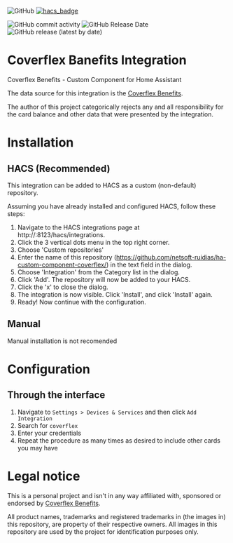 ![GitHub](https://img.shields.io/github/license/netsoft-ruidias/ha-custom-component-coverflex?style=for-the-badge)
[![hacs_badge](https://img.shields.io/badge/HACS-Custom-41BDF5.svg?style=for-the-badge)](https://github.com/hacs/integration)

![GitHub commit activity](https://img.shields.io/github/commit-activity/m/netsoft-ruidias/ha-custom-component-coverflex?style=for-the-badge)
![GitHub Release Date](https://img.shields.io/github/release-date/netsoft-ruidias/ha-custom-component-coverflex?style=for-the-badge)
![GitHub release (latest by date)](https://img.shields.io/github/v/release/netsoft-ruidias/ha-custom-component-coverflex?style=for-the-badge)

# Coverflex Banefits Integration
Coverflex Benefits - Custom Component for Home Assistant

The data source for this integration is the [Coverflex Benefits](https://www.coverflex.com/).

The author of this project categorically rejects any and all responsibility for the card balance and other data that were presented by the integration.

# Installation
## HACS (Recommended)
This integration can be added to HACS as a custom (non-default) repository.

Assuming you have already installed and configured HACS, follow these steps:

1. Navigate to the HACS integrations page at http://<your-home-assistant>:8123/hacs/integrations.
2. Click the 3 vertical dots menu in the top right corner.
3. Choose 'Custom repositories'
4. Enter the name of this repository (https://github.com/netsoft-ruidias/ha-custom-component-coverflex/) in the text field in the dialog.
5. Choose 'Integration' from the Category list in the dialog.
6. Click 'Add'. The repository will now be added to your HACS.
7. Click the 'x' to close the dialog.
8. The integration is now visible. Click 'Install', and click 'Install' again.
9. Ready! Now continue with the configuration.

## Manual
Manual installation is not recomended

# Configuration

## Through the interface
1. Navigate to `Settings > Devices & Services` and then click `Add Integration`
2. Search for `coverflex`
4. Enter your credentials
5. Repeat the procedure as many times as desired to include other cards you may have

# Legal notice
This is a personal project and isn't in any way affiliated with, sponsored or endorsed by [Coverflex Benefits](https://www.coverflex.com/).

All product names, trademarks and registered trademarks in (the images in) this repository, are property of their respective owners. All images in this repository are used by the project for identification purposes only.